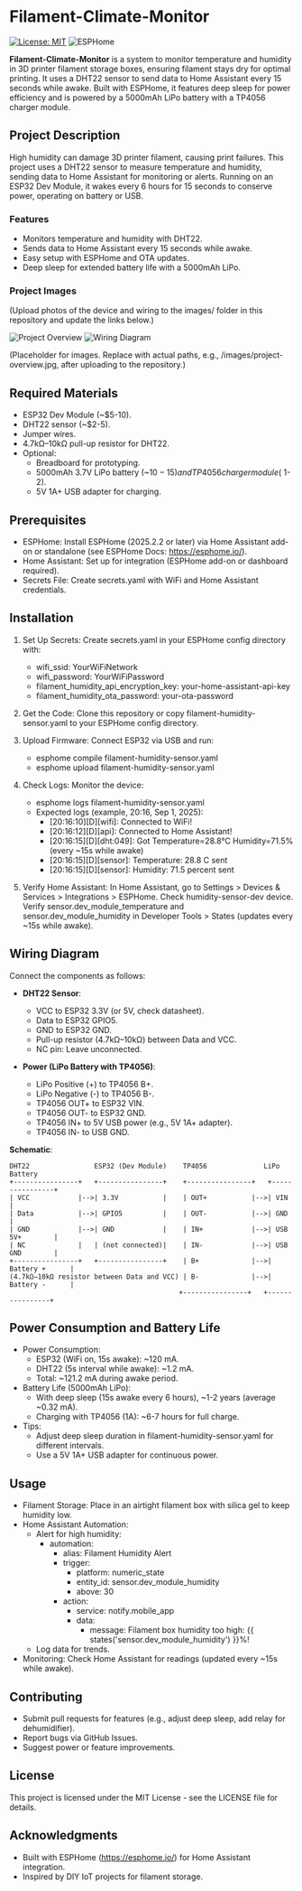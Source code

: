 # Filament-Climate-Monitor

[![License: MIT](https://img.shields.io/badge/License-MIT-yellow.svg)](https://opensource.org/licenses/MIT)
![ESPHome](https://img.shields.io/badge/ESPHome-Compatible-blue)

**Filament-Climate-Monitor** is a system to monitor temperature and humidity in 3D printer filament storage boxes, ensuring filament stays dry for optimal printing. It uses a DHT22 sensor to send data to Home Assistant every 15 seconds while awake. Built with ESPHome, it features deep sleep for power efficiency and is powered by a 5000mAh LiPo battery with a TP4056 charger module.

## Project Description

High humidity can damage 3D printer filament, causing print failures. This project uses a DHT22 sensor to measure temperature and humidity, sending data to Home Assistant for monitoring or alerts. Running on an ESP32 Dev Module, it wakes every 6 hours for 15 seconds to conserve power, operating on battery or USB.

### Features
* Monitors temperature and humidity with DHT22.
* Sends data to Home Assistant every 15 seconds while awake.
* Easy setup with ESPHome and OTA updates.
* Deep sleep for extended battery life with a 5000mAh LiPo.

### Project Images
(Upload photos of the device and wiring to the images/ folder in this repository and update the links below.)

![Project Overview](images/project-overview.jpg)
![Wiring Diagram](images/wiring-diagram.jpg)

(Placeholder for images. Replace with actual paths, e.g., /images/project-overview.jpg, after uploading to the repository.)

## Required Materials
* ESP32 Dev Module (~$5-10).
* DHT22 sensor (~$2-5).
* Jumper wires.
* 4.7kΩ–10kΩ pull-up resistor for DHT22.
* Optional:
  * Breadboard for prototyping.
  * 5000mAh 3.7V LiPo battery (~$10-15) and TP4056 charger module (~$1-2).
  * 5V 1A+ USB adapter for charging.

## Prerequisites
* ESPHome: Install ESPHome (2025.2.2 or later) via Home Assistant add-on or standalone (see ESPHome Docs: https://esphome.io/).
* Home Assistant: Set up for integration (ESPHome add-on or dashboard required).
* Secrets File: Create secrets.yaml with WiFi and Home Assistant credentials.

## Installation
1. Set Up Secrets: Create secrets.yaml in your ESPHome config directory with:
   - wifi_ssid: YourWiFiNetwork
   - wifi_password: YourWiFiPassword
   - filament_humidity_api_encryption_key: your-home-assistant-api-key
   - filament_humidity_ota_password: your-ota-password

2. Get the Code: Clone this repository or copy filament-humidity-sensor.yaml to your ESPHome config directory.

3. Upload Firmware: Connect ESP32 via USB and run:
   - esphome compile filament-humidity-sensor.yaml
   - esphome upload filament-humidity-sensor.yaml

4. Check Logs: Monitor the device:
   - esphome logs filament-humidity-sensor.yaml
   - Expected logs (example, 20:16, Sep 1, 2025):
     * [20:16:10][D][wifi]: Connected to WiFi!
     * [20:16:12][D][api]: Connected to Home Assistant!
     * [20:16:15][D][dht:049]: Got Temperature=28.8°C Humidity=71.5% (every ~15s while awake)
     * [20:16:15][D][sensor]: Temperature: 28.8 C sent
     * [20:16:15][D][sensor]: Humidity: 71.5 percent sent

5. Verify Home Assistant: In Home Assistant, go to Settings > Devices & Services > Integrations > ESPHome. Check humidity-sensor-dev device. Verify sensor.dev_module_temperature and sensor.dev_module_humidity in Developer Tools > States (updates every ~15s while awake).

## Wiring Diagram

Connect the components as follows:

* **DHT22 Sensor**:
  * VCC to ESP32 3.3V (or 5V, check datasheet).
  * Data to ESP32 GPIO5.
  * GND to ESP32 GND.
  * Pull-up resistor (4.7kΩ–10kΩ) between Data and VCC.
  * NC pin: Leave unconnected.

* **Power (LiPo Battery with TP4056)**:
  * LiPo Positive (+) to TP4056 B+.
  * LiPo Negative (-) to TP4056 B-.
  * TP4056 OUT+ to ESP32 VIN.
  * TP4056 OUT- to ESP32 GND.
  * TP4056 IN+ to 5V USB power (e.g., 5V 1A+ adapter).
  * TP4056 IN- to USB GND.

**Schematic**:

    DHT22                ESP32 (Dev Module)    TP4056              LiPo Battery
    +----------------+   +----------------+    +----------------+   +----------------+
    | VCC            |-->| 3.3V           |    | OUT+           |-->| VIN            |
    | Data           |-->| GPIO5          |    | OUT-           |-->| GND            |
    | GND            |-->| GND            |    | IN+            |-->| USB 5V+        |
    | NC             |   | (not connected)|    | IN-            |-->| USB GND        |
    +----------------+   +----------------+    | B+             |-->| Battery +      |
    (4.7kΩ–10kΩ resistor between Data and VCC) | B-             |-->| Battery -      |
                                              +----------------+   +----------------+

## Power Consumption and Battery Life
* Power Consumption:
  * ESP32 (WiFi on, 15s awake): ~120 mA.
  * DHT22 (5s interval while awake): ~1.2 mA.
  * Total: ~121.2 mA during awake period.
* Battery Life (5000mAh LiPo):
  * With deep sleep (15s awake every 6 hours), ~1-2 years (average ~0.32 mA).
  * Charging with TP4056 (1A): ~6-7 hours for full charge.
* Tips:
  * Adjust deep sleep duration in filament-humidity-sensor.yaml for different intervals.
  * Use a 5V 1A+ USB adapter for continuous power.

## Usage
* Filament Storage: Place in an airtight filament box with silica gel to keep humidity low.
* Home Assistant Automation:
  * Alert for high humidity:
    - automation:
      - alias: Filament Humidity Alert
      - trigger:
        - platform: numeric_state
        - entity_id: sensor.dev_module_humidity
        - above: 30
      - action:
        - service: notify.mobile_app
        - data:
          - message: Filament box humidity too high: {{ states('sensor.dev_module_humidity') }}%!
  * Log data for trends.
* Monitoring: Check Home Assistant for readings (updated every ~15s while awake).

## Contributing
* Submit pull requests for features (e.g., adjust deep sleep, add relay for dehumidifier).
* Report bugs via GitHub Issues.
* Suggest power or feature improvements.

## License
This project is licensed under the MIT License - see the LICENSE file for details.

## Acknowledgments
* Built with ESPHome (https://esphome.io/) for Home Assistant integration.
* Inspired by DIY IoT projects for filament storage.
